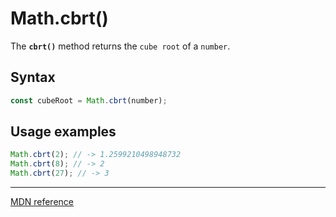 # Math.cbrt()

The **`cbrt()`** method returns the `cube root` of a `number`.

## Syntax

```js
const cubeRoot = Math.cbrt(number);
```

## Usage examples

```js
Math.cbrt(2); // -> 1.2599210498948732
Math.cbrt(8); // -> 2
Math.cbrt(27); // -> 3
```

---

[MDN reference](https://developer.mozilla.org/en-US/docs/Web/JavaScript/Reference/Global_Objects/Math/cbrt)
